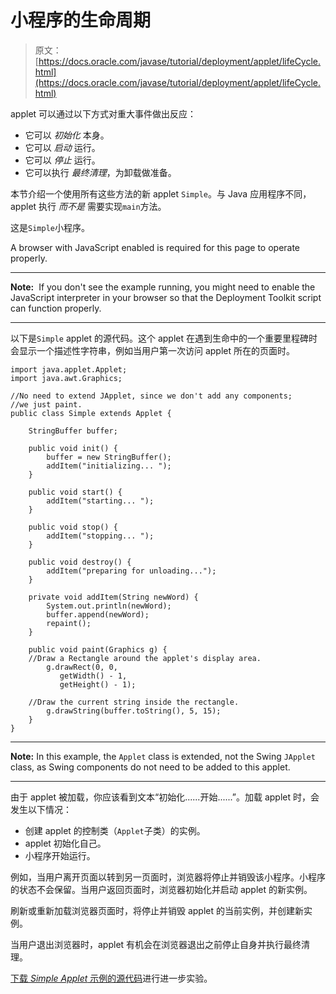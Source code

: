 # 小程序的生命周期

> 原文： [https://docs.oracle.com/javase/tutorial/deployment/applet/lifeCycle.html](https://docs.oracle.com/javase/tutorial/deployment/applet/lifeCycle.html)

applet 可以通过以下方式对重大事件做出反应：

*   它可以 _初始化_ 本身。
*   它可以 _启动_ 运行。
*   它可以 _停止_ 运行。
*   它可以执行 _最终清理_，为卸载做准备。

本节介绍一个使用所有这些方法的新 applet `Simple`。与 Java 应用程序不同，applet 执行 _而不是_ 需要实现`main`方法。

这是`Simple`小程序。

<noscript>A browser with JavaScript enabled is required for this page to operate properly.</noscript>

* * *

**Note:**  If you don't see the example running, you might need to enable the JavaScript interpreter in your browser so that the Deployment Toolkit script can function properly.

* * *

以下是`Simple` applet 的源代码。这个 applet 在遇到生命中的一个重要里程碑时会显示一个描述性字符串，例如当用户第一次访问 applet 所在的页面时。

```
import java.applet.Applet;
import java.awt.Graphics;

//No need to extend JApplet, since we don't add any components;
//we just paint.
public class Simple extends Applet {

    StringBuffer buffer;

    public void init() {
        buffer = new StringBuffer();
        addItem("initializing... ");
    }

    public void start() {
        addItem("starting... ");
    }

    public void stop() {
        addItem("stopping... ");
    }

    public void destroy() {
        addItem("preparing for unloading...");
    }

    private void addItem(String newWord) {
        System.out.println(newWord);
        buffer.append(newWord);
        repaint();
    }

    public void paint(Graphics g) {
	//Draw a Rectangle around the applet's display area.
        g.drawRect(0, 0, 
		   getWidth() - 1,
		   getHeight() - 1);

	//Draw the current string inside the rectangle.
        g.drawString(buffer.toString(), 5, 15);
    }
}

```

* * *

**Note:** In this example, the `Applet` class is extended, not the Swing `JApplet` class, as Swing components do not need to be added to this applet.

* * *

由于 applet 被加载，你应该看到文本“初始化......开始......”。加载 applet 时，会发生以下情况：

*   创建 applet 的控制类（`Applet`子类）的实例。
*   applet 初始化自己。
*   小程序开始运行。

例如，当用户离开页面以转到另一页面时，浏览器将停止并销毁该小程序。小程序的状态不会保留。当用户返回页面时，浏览器初始化并启动 applet 的新实例。

刷新或重新加载浏览器页面时，将停止并销毁 applet 的当前实例，并创建新实例。

当用户退出浏览器时，applet 有机会在浏览器退出之前停止自身并执行最终清理。

[下载 _Simple Applet_ 示例的源代码](examplesIndex.html#Simple)进行进一步实验。
